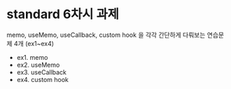 
# standard 6차시 과제

memo, useMemo, useCallback, custom hook 을 각각 간단하게 다뤄보는 연습문제 4개 (ex1~ex4)
- ex1. memo
- ex2. useMemo
- ex3. useCallback
- ex4. custom hook
